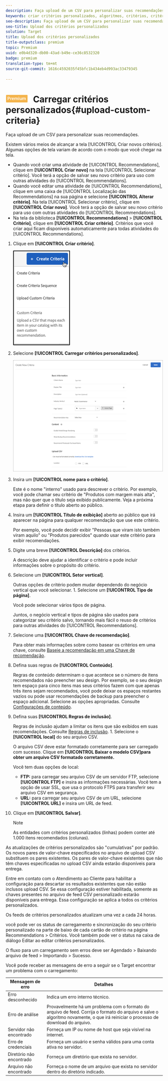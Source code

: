 ```yaml
---
description: Faça upload de um CSV para personalizar suas recomendações.
keywords: criar critérios personalizados, algoritmos, critérios, critérios de recomendações, csv, ftp, carregar csv
seo-description: Faça upload de um CSV para personalizar suas recomendações.
seo-title: Upload dos critérios personalizados
solution: Target
title: Upload dos critérios personalizados
title-outputclass: premium
topic: Premium
uuid: e0b4d320-db00-43ad-b49e-ce36c8532320
badge: premium
translation-type: tm+mt
source-git-commit: 1616c4592035f45bfc1b434eb4d993ac33479345

---
```



# ![PREMIUM](/help/assets/premium.png) Carregar critérios personalizados{#upload-custom-criteria}

Faça upload de um CSV para personalizar suas recomendações.

Existem vários meios de alcançar a tela [!UICONTROL Criar novos critérios]. Algumas opções de tela variam de acordo com o modo que você chegar na tela.

* Quando você criar uma atividade de [!UICONTROL Recommendations], clique em **[!UICONTROL Criar novo]** na tela [!UICONTROL Selecionar critério]. Você terá a opção de salvar seu novo critério para uso com outras atividades do [!UICONTROL Recommendations].
* Quando você editar uma atividade de [!UICONTROL Recommendations], clique em uma caixa de [!UICONTROL Localização das Recommendations] na sua página e selecione **[!UICONTROL Alterar critério]**. Na tela [!UICONTROL Selecionar critério], clique em **[!UICONTROL Criar novo]**. Você terá a opção de salvar seu novo critério para uso com outras atividades do [!UICONTROL Recommendations].
* Na tela da biblioteca **[!UICONTROL Recommendations]** &gt; **[!UICONTROL Critério]**, clique em **[!UICONTROL Criar critério]**. Critérios que você criar aqui ficam disponíveis automaticamente para todas atividades do [!UICONTROL Recommendations].

1. Clique em **[!UICONTROL Criar critério]**.

   ![Criar novos critérios](/help/c-recommendations/c-algorithms/assets/button_CreateCriteria_new.png)

1. Selecione **[!UICONTROL Carregar critérios personalizados]**.

   ![](assets/CreateNewCriteria_csv.png)

1. Insira um **[!UICONTROL nome para o critério]**.

   Este é o nome &quot;interno&quot; usado para descrever o critério.  Por exemplo, você pode chamar seu critério de &quot;Produtos com margem mais alta&quot;, mas não quer que o título seja exibido publicamente. Veja a próxima etapa para definir o título aberto ao público.
1. Insira um **[!UICONTROL Título de exibição]** aberto ao público que irá aparecer na página para qualquer recomendação que use este critério.

   Por exemplo, você pode decidir exibir &quot;Pessoas que viram isto também viram aquilo&quot; ou &quot;Produtos parecidos&quot; quando usar este critério para exibir recomendações.
1. Digite uma breve **[!UICONTROL Descrição]** dos critérios.

   A descrição deve ajudar a identificar o critério e pode incluir informações sobre o propósito do critério.
1. Selecione um **[!UICONTROL Setor vertical]**.

   Outras opções de critério podem mudar dependendo do negócio vertical que você selecionar. 1. Selecione um **[!UICONTROL Tipo de página]**.

   Você pode selecionar vários tipos de página.

   Juntos, o negócio vertical e tipos de página são usados para categorizar seu critério salvo, tornando mais fácil o reuso de critérios para outras atividades do [!UICONTROL Recommendations].
1. Selecione uma **[!UICONTROL Chave de recomendação]**.

   Para obter mais informações sobre como basear os critérios em uma chave, consulte [Baseie a recomendação em uma Chave de recomendação](../../c-recommendations/c-algorithms/create-new-algorithm.md#task_2B0ED54AFBF64C56916B6E1F4DC0DC3B).
1. Defina suas regras de **[!UICONTROL Conteúdo]**.

   Regras de conteúdo determinam o que acontece se o número de itens recomendados não preencher seu design. Por exemplo, se o seu design tem espaço para cinco itens mas seus critérios fazem com que apenas três itens sejam recomendados, você pode deixar os espaços restantes vazios ou pode usar recomendações de backup para preencher o espaço adicional. Selecione as opções apropriadas. Consulte [Configurações de conteúdo](../../c-recommendations/c-algorithms/create-new-algorithm.md#concept_BC16005C7A1E4F1A87E33D16221F4A96).
1. Defina suas **[!UICONTROL Regras de inclusão]**.

   Regras de inclusão ajudam a limitar os itens que são exibidos em suas recomendações. Consulte [Regras de inclusão](../../c-recommendations/c-algorithms/create-new-algorithm.md#task_28DB20F968B1451481D8E51BAF947079). 1. Selecione o **[!UICONTROL local]** do seu arquivo CSV.

   O arquivo CSV deve estar formatado corretamente para ser carregado com sucesso. Clique em **[!UICONTROL Baixar o modelo CSV]para obter um arquivo CSV formatado corretamente.**

   Você tem duas opções de local:

   * **FTP:** para carregar seu arquivo CSV de um servidor FTP, selecione **[!UICONTROL FTP]** e insira as informações necessárias. Você tem a opção de usar SSL, que usa o protocolo FTPS para transferir seu arquivo CSV em segurança.
   * **URL:** para carregar seu arquivo CSV de um URL, selecione **[!UICONTROL URL]** e insira um URL de feed.

1. Clique em **[!UICONTROL Salvar]**.

   >[!NOTE]
   >
   >As entidades com critérios personalizados (linhas) podem conter até 1.000 itens recomendados (colunas).

As atualizações de critérios personalizados são &quot;cumulativas&quot; por padrão. Os novos pares de valor-chave especificados no arquivo de upload CSV substituem os pares existentes. Os pares de valor-chave existentes que não têm chaves especificadas no upload CSV ainda estarão disponíveis para entrega.

Entre em contato com o Atendimento ao Cliente para habilitar a configuração para descartar os resultados existentes que não estão inclusos upload CSV. Se essa configuração estiver habilitada, somente as chaves presentes no arquivo de feed CSV personalizado estarão disponíveis para entrega. Essa configuração se aplica a todos os critérios personalizados.

Os feeds de critérios personalizados atualizam uma vez a cada 24 horas.

você pode ver os status de carregamento e sincronização do seu critério personalizado na parte de baixo de cada cartão de critério na página Recommendations &gt; Critérios. Você também pode ver o status na caixa de diálogo Editar ao editar critérios personalizados.

O fluxo para um carregamento sem erros deve ser Agendado &gt; Baixando arquivo de feed &gt; Importando &gt; Sucesso.

Você pode receber as mensagens de erro a seguir se o Target encontrar um problema com o carregamento:

| Mensagem de erro | Detalhes |
|--- |--- |
| Erro desconhecido | Indica um erro interno técnico. |
| Erro de análise | Provavelmente há um problema com o formato do arquivo de feed. Corrija o formato do arquivo e salve o algoritmo novamente, o que irá reiniciar o processo de download do arquivo. |
| Servidor não encontrado | Forneça um IP ou nome de host que seja visível na internet. |
| Erro de credenciais | Forneça um usuário e senha válidos para uma conta ativa no servidor. |
| Diretório não encontrado | Forneça um diretório que exista no servidor. |
| Arquivo não encontrado | Forneça o nome de um arquivo que exista no servidor dentro do diretório indicado. |